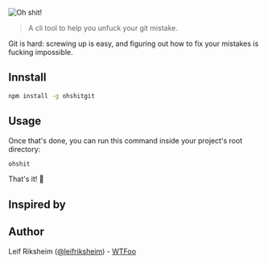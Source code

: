 ![Oh shit!](medai/prompt.png)

> A cli tool to help you unfuck your git mistake.

Git is hard: screwing up is easy, and figuring out how to fix your mistakes is fucking impossible.

## Innstall

```bash
npm install -g ohshitgit
```

## Usage

Once that's done, you can run this command inside your project's root directory:

```bash
ohshit
```

That's it! :tada:

## Inspired by

## Author

Leif Riksheim ([@leifriksheim](https://github.com/leifriksheim)) - [WTFoo](https://github.com/whatthefoo)
